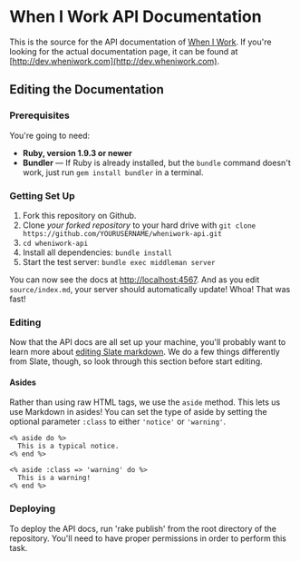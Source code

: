 When I Work API Documentation
========

This is the source for the API documentation of [When I Work](https://www.wheniwork.com). If you're looking for the actual documentation page, it can be found at [http://dev.wheniwork.com](http://dev.wheniwork.com).

Editing the Documentation
------------------------------

### Prerequisites

You're going to need:

 - **Ruby, version 1.9.3 or newer**
 - **Bundler** — If Ruby is already installed, but the `bundle` command doesn't work, just run `gem install bundler` in a terminal.


### Getting Set Up

 1. Fork this repository on Github.
 2. Clone *your forked repository* to your hard drive with `git clone https://github.com/YOURUSERNAME/wheniwork-api.git`
 3. `cd wheniwork-api`
 4. Install all dependencies: `bundle install`
 5. Start the test server: `bundle exec middleman server`

You can now see the docs at <http://localhost:4567>. And as you edit `source/index.md`, your server should automatically update! Whoa! That was fast!

### Editing

Now that the API docs are all set up your machine, you'll probably want to learn more about [editing Slate markdown](https://github.com/tripit/slate/wiki/Markdown-Syntax). We do a few things differently from Slate, though, so look through this section before start editing.

#### Asides

Rather than using raw HTML tags, we use the `aside` method. This lets us use Markdown in asides! You can set the type of aside by setting the optional parameter `:class` to either `'notice'` or `'warning'`.

```erb
<% aside do %>
  This is a typical notice.
<% end %>

<% aside :class => 'warning' do %>
  This is a warning!
<% end %>
```

### Deploying

To deploy the API docs, run 'rake publish' from the root directory of the repository. You'll need to have proper permissions in order to perform this task.
